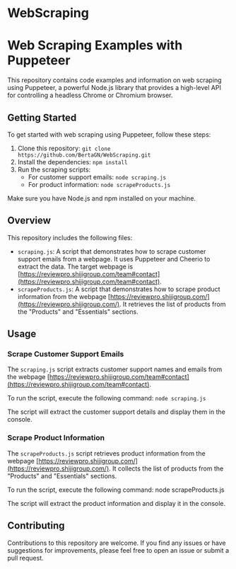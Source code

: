 # WebScraping

# Web Scraping Examples with Puppeteer

This repository contains code examples and information on web scraping using Puppeteer, a powerful Node.js library that provides a high-level API for controlling a headless Chrome or Chromium browser.

## Getting Started

To get started with web scraping using Puppeteer, follow these steps:

1. Clone this repository: `git clone https://github.com/BertaGN/WebScraping.git`
2. Install the dependencies: `npm install`
3. Run the scraping scripts: 
   - For customer support emails: `node scraping.js`
   - For product information: `node scrapeProducts.js`

Make sure you have Node.js and npm installed on your machine.

## Overview

This repository includes the following files:

- `scraping.js`: A script that demonstrates how to scrape customer support emails from a webpage. It uses Puppeteer and Cheerio to extract the data. The target webpage is [https://reviewpro.shijigroup.com/team#contact](https://reviewpro.shijigroup.com/team#contact).
- `scrapeProducts.js`: A script that demonstrates how to scrape product information from the webpage [https://reviewpro.shijigroup.com/](https://reviewpro.shijigroup.com/). It retrieves the list of products from the "Products" and "Essentials" sections.

## Usage

### Scrape Customer Support Emails

The `scraping.js` script extracts customer support names and emails from the webpage [https://reviewpro.shijigroup.com/team#contact](https://reviewpro.shijigroup.com/team#contact).

To run the script, execute the following command: `node scraping.js`

The script will extract the customer support details and display them in the console.

### Scrape Product Information

The `scrapeProducts.js` script retrieves product information from the webpage [https://reviewpro.shijigroup.com/](https://reviewpro.shijigroup.com/). It collects the list of products from the "Products" and "Essentials" sections.

To run the script, execute the following command: node scrapeProducts.js

The script will extract the product information and display it in the console.

## Contributing

Contributions to this repository are welcome. If you find any issues or have suggestions for improvements, please feel free to open an issue or submit a pull request.

